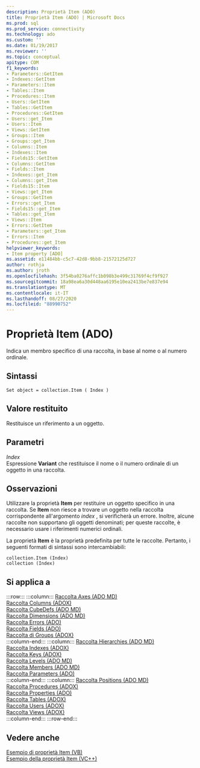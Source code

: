 ```yaml
---
description: Proprietà Item (ADO)
title: Proprietà Item (ADO) | Microsoft Docs
ms.prod: sql
ms.prod_service: connectivity
ms.technology: ado
ms.custom: ''
ms.date: 01/19/2017
ms.reviewer: ''
ms.topic: conceptual
apitype: COM
f1_keywords:
- Parameters::GetItem
- Indexes::GetItem
- Parameters::Item
- Tables::Item
- Procedures::Item
- Users::GetItem
- Tables::GetItem
- Procedures::GetItem
- Users::get_Item
- Users::Item
- Views::GetItem
- Groups::Item
- Groups::get_Item
- Columns::Item
- Indexes::Item
- Fields15::GetItem
- Columns::GetItem
- Fields::Item
- Indexes::get_Item
- Columns::get_Item
- Fields15::Item
- Views::get_Item
- Groups::GetItem
- Errors::get_Item
- Fields15::get_Item
- Tables::get_Item
- Views::Item
- Errors::GetItem
- Parameters::get_Item
- Errors::Item
- Procedures::get_Item
helpviewer_keywords:
- Item property [ADO]
ms.assetid: e11484bb-c5c7-42d8-9bb8-21572125d727
author: rothja
ms.author: jroth
ms.openlocfilehash: 3f54ba0276affc1b098b3e499c31769f4cf9f927
ms.sourcegitcommit: 18a98ea6a30d448aa6195e10ea2413be7e837e94
ms.translationtype: MT
ms.contentlocale: it-IT
ms.lasthandoff: 08/27/2020
ms.locfileid: "88990752"
---
```

# <a name="item-property-ado"></a>Proprietà Item (ADO)
Indica un membro specifico di una raccolta, in base al nome o al numero ordinale.  
  
## <a name="syntax"></a>Sintassi  
  
```  
Set object = collection.Item ( Index )  
```  
  
## <a name="return-value"></a>Valore restituito  
 Restituisce un riferimento a un oggetto.  
  
## <a name="parameters"></a>Parametri  
 *Index*  
 Espressione **Variant** che restituisce il nome o il numero ordinale di un oggetto in una raccolta.  
  
## <a name="remarks"></a>Osservazioni  
 Utilizzare la proprietà **Item** per restituire un oggetto specifico in una raccolta. Se **Item** non riesce a trovare un oggetto nella raccolta corrispondente all'argomento *index* , si verificherà un errore. Inoltre, alcune raccolte non supportano gli oggetti denominati; per queste raccolte, è necessario usare i riferimenti numerici ordinali.  
  
 La proprietà **Item** è la proprietà predefinita per tutte le raccolte. Pertanto, i seguenti formati di sintassi sono intercambiabili:  
  
```  
collection.Item (Index)  
collection (Index)  
```  
  
## <a name="applies-to"></a>Si applica a  

:::row:::
    :::column:::
        [Raccolta Axes (ADO MD)](../ado-md-api/axes-collection-ado-md.md)  
        [Raccolta Columns (ADOX)](../adox-api/columns-collection-adox.md)  
        [Raccolta CubeDefs (ADO MD)](../ado-md-api/cubedefs-collection-ado-md.md)  
        [Raccolta Dimensions (ADO MD)](../ado-md-api/dimensions-collection-ado-md.md)  
        [Raccolta Errors (ADO)](./errors-collection-ado.md)  
        [Raccolta Fields (ADO)](./fields-collection-ado.md)  
        [Raccolta di Groups (ADOX)](../adox-api/groups-collection-adox.md)  
    :::column-end:::
    :::column:::
        [Raccolta Hierarchies (ADO MD)](../ado-md-api/hierarchies-collection-ado-md.md)  
        [Raccolta Indexes (ADOX)](../adox-api/indexes-collection-adox.md)  
        [Raccolta Keys (ADOX)](../adox-api/keys-collection-adox.md)  
        [Raccolta Levels (ADO MD)](../ado-md-api/levels-collection-ado-md.md)  
        [Raccolta Members (ADO MD)](../ado-md-api/members-collection-ado-md.md)  
        [Raccolta Parameters (ADO)](./parameters-collection-ado.md)  
    :::column-end:::
    :::column:::
        [Raccolta Positions (ADO MD)](../ado-md-api/positions-collection-ado-md.md)  
        [Raccolta Procedures (ADOX)](../adox-api/procedures-collection-adox.md)  
        [Raccolta Properties (ADO)](./properties-collection-ado.md)  
        [Raccolta Tables (ADOX)](../adox-api/tables-collection-adox.md)  
        [Raccolta Users (ADOX)](../adox-api/users-collection-adox.md)  
        [Raccolta Views (ADOX)](../adox-api/views-collection-adox.md)  
    :::column-end:::
:::row-end:::

## <a name="see-also"></a>Vedere anche  
 [Esempio di proprietà Item (VB)](./item-property-example-vb.md)   
 [Esempio della proprietà Item (VC++)](./item-property-example-vc.md)